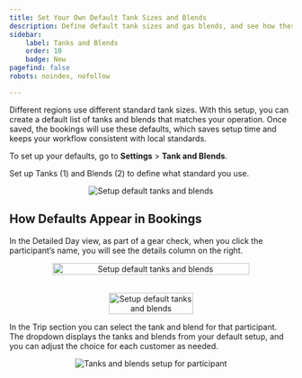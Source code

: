 ```yaml
---
title: Set Your Own Default Tank Sizes and Blends
description: Define default tank sizes and gas blends, and see how these defaults appear in Detailed Day View
sidebar:
    label: Tanks and Blends
    order: 10
    badge: New
pagefind: false
robots: noindex, nofollow

---
```


Different regions use different standard tank sizes. With this setup, you can create a default list of tanks and blends that matches your operation. Once saved, the bookings will use these defaults, which saves setup time and keeps your workflow consistent with local standards.
  
To set up your defaults, go to **Settings** > **Tank and Blends**.

Set up Tanks (1) and Blends (2) to define what standard you use.

<div style="text-align: center;">
  <img 
    src="/images/user_manual/setup-default-tanks-and-blends.avif" 
    alt="Setup default tanks and blends"
    class="w-full md:w-full mx-auto"
  />
</div>

## How Defaults Appear in Bookings
In the Detailed Day view, as part of a gear check, when you click the participant’s name, you will see the details column on the right.

<div style="display: flex; gap: 2rem; justify-content: center; align-items: flex-start; flex-wrap: wrap;">
  <div style="flex: 1 1 250px; min-width: 200px; text-align: center;">
    <img 
      src="/images/user_manual/click-participant-name-to-expand-details.avif" 
      alt="Setup default tanks and blends"
      style="width: 100%; max-width: 350px; height: auto; margin: 0 auto;"
    />
  </div>
  <div style="flex: 1 1 250px; min-width: 200px; text-align: center;">
    <img 
      src="/images/user_manual/click-trips-field-to-setup-tanks-and-blends.avif" 
      alt="Setup default tanks and blends"
      style="width: 100%; max-width: 150px; height: auto; margin: 0 auto;"
    />
  </div>
</div>
                 
In the Trip section you can select the tank and blend for that participant. The dropdown displays the tanks and blends from your default setup, and you can adjust the choice for each customer as needed.

<div style="text-align: center;">
  <img 
    src="/images/user_manual/tanks-and-blends-setup-participant.avif" 
    alt="Tanks and blends setup for participant"
    class="w-full md:w-1/2 mx-auto"
  />
</div>